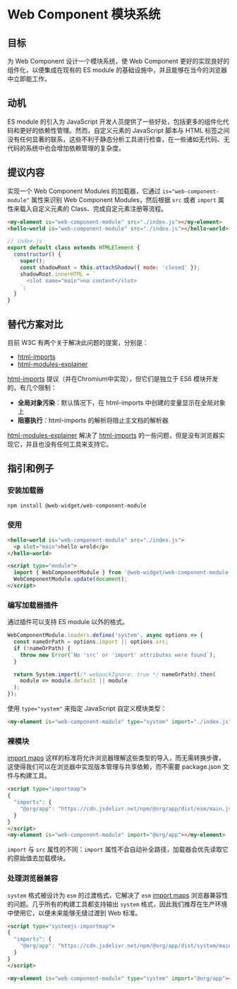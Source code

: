 # Web Component 模块系统

## 目标

为 Web Component 设计一个模块系统，使 Web Component 更好的实现良好的组件化，以便集成在现有的 ES module 的基础设施中，并且能够在当今的浏览器中立即能工作。

## 动机

ES module 的引入为 JavaScript 开发人员提供了一些好处，包括更多的组件化代码和更好的依赖性管理。然而，自定义元素的 JavaScript 脚本与 HTML 标签之间没有任何显著的联系，这些不利于静态分析工具进行检查，在一些诸如无代码、无代码的系统中也会增加依赖管理的复杂度。

## 提议内容

实现一个 Web Component Modules 的加载器，它通过 `is="web-component-module"` 属性来识别 Web Component Modules，然后根据 `src` 或者 `import` 属性来载入自定义元素的 Class、完成自定元素注册等流程。

```html
<my-element is="web-component-module" src="./index.js"></my-element>
<hello-world is="web-component-module" src="./index.js"></hello-world>
```

```js
// index.js
export default class extends HTMLElement {
  constructor() {
    super();
    const shadowRoot = this.attachShadow({ mode: 'closed' });
    shadowRoot.innerHTML = `
      <slot name="main">no content</slot>
    `;
  }
}
```

## 替代方案对比

目前 W3C 有两个关于解决此问题的提案，分别是：

* [html-imports](https://www.w3.org/TR/html-imports/)
* [html-modules-explainer](https://github.com/WICG/webcomponents/blob/gh-pages/proposals/html-modules-explainer.md)

[html-imports](https://www.w3.org/TR/html-imports/) 提议（并在Chromium中实现），但它们是独立于 ES6 模块开发的，有几个限制：

* **全局对象污染**：默认情况下，在 html-imports 中创建的变量显示在全局对象上
* **阻塞执行**：html-imports 的解析将阻止主文档的解析器

[html-modules-explainer](https://github.com/WICG/webcomponents/blob/gh-pages/proposals/html-modules-explainer.md) 解决了 [html-imports](https://www.w3.org/TR/html-imports/) 的一些问题，但是没有浏览器实现它，并且也没有任何工具来支持它。

## 指引和例子

### 安装加载器

```bash
npm install @web-widget/web-component-module
```

### 使用

```html
<hello-world is="web-component-module" src="./index.js">
  <p slot="main">hello wrold</p>
</hello-world>

<script type="module">
  import { WebComponentModule } from '@web-widget/web-component-module';
  WebComponentModule.update(document);
</script>
```

### 编写加载器插件

通过插件可以支持 ES module 以外的格式。

```js
WebComponentModule.loaders.define('system', async options => {
  const nameOrPath = options.import || options.src;
  if (!nameOrPath) {
    throw new Error(`No 'src' or 'import' attributes were found`);
  }

  return System.import(/* webpackIgnore: true */ nameOrPath).then(
    module => module.default || module
  );
});
```

使用 `type="system"` 来指定 JavaScript 自定义模块类型：

```html
<my-element is="web-component-module" type="system" import="./index.js"></my-element>
```

### 裸模块

[import maps](https://github.com/WICG/import-maps) 这样的标准将允许浏览器理解这些类型的导入，而无需转换步骤，这使得我们可以在浏览器中实现版本管理与共享依赖，而不需要 package.json 文件与构建工具。

```html
<script type="importmap">
{
  "imports": {
    "@org/app": "https://cdn.jsdelivr.net/npm/@org/app/dist/esm/main.js"
  }
}
</script>
<my-element is="web-component-module" import="@org/app"></my-element>
```

`import` 与 `src` 属性的不同：`import` 属性不会自动补全路径，加载器会优先读取它的原始值去加载模块。

### 处理浏览器兼容

`system` 格式被设计为 `esm` 的过渡格式，它解决了 `esm` [import maps](https://github.com/WICG/import-maps) 浏览器兼容性的问题。几乎所有的构建工具都支持输出 `system` 格式，因此我们推荐在生产环境中使用它，以便未来能够无缝过渡到 Web 标准。

```html
<script type="systemjs-importmap">
{
  "imports": {
    "@org/app": "https://cdn.jsdelivr.net/npm/@org/app/dist/system/main.js"
  }
}
</script>

<my-element is="web-component-module" type="system" import="@org/app"></my-element>
```